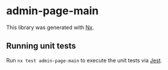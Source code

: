 # admin-page-main

This library was generated with [Nx](https://nx.dev).

## Running unit tests

Run `nx test admin-page-main` to execute the unit tests via [Jest](https://jestjs.io).
